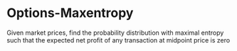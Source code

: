 # Options-Maxentropy
Given market prices, find the probability distribution with maximal entropy such that the expected net profit of any transaction at midpoint price is zero
